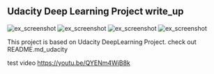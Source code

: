 ## Udacity Deep Learning Project write_up

![ex_screenshot](./docs/misc/udacity_project01.jpg)
![ex_screenshot](./docs/misc/udacity_project02.jpg)
![ex_screenshot](./docs/misc/udacity_project03.jpg)
![ex_screenshot](./docs/misc/udacity_project04.jpg)


This project is based on Udacity DeepLearning Project. check out README.md_udacity

test video
https://youtu.be/QYENm4WjB8k
